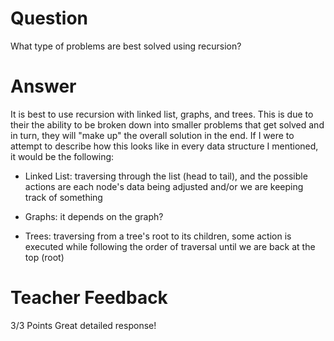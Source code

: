 # Question

What type of problems are best solved using recursion?

# Answer

It is best to use recursion with linked list, graphs, and trees. This is due to their the ability to be broken down into smaller problems that get solved and in turn, they will "make up" the overall solution in the end. If I were to attempt to describe how this looks like in every data structure I mentioned, it would be the following: 

* Linked List: traversing through the list (head to tail), and the possible actions are each node's data being adjusted and/or we are keeping track of something 

* Graphs: it depends on the graph? 

* Trees: traversing from a tree's root to its children, some action is executed while following the order of traversal until we are back at the top (root) 

# Teacher Feedback
3/3 Points
Great detailed response!